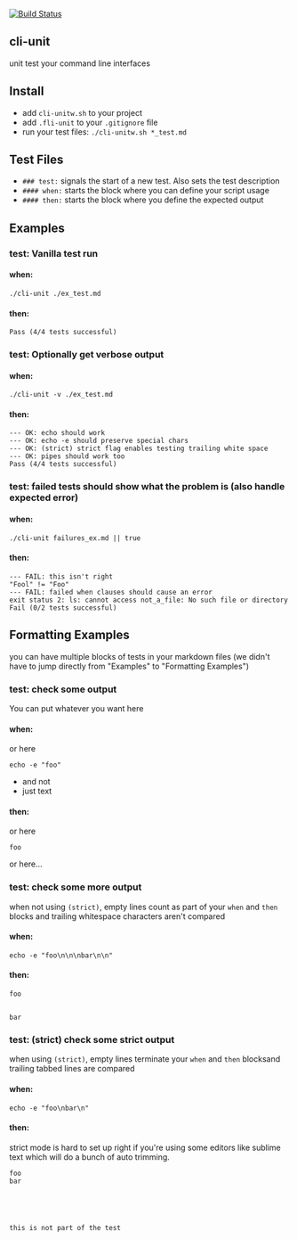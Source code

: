 [![Build Status](https://drone.io/github.com/benschw/cli-unit/status.png)](https://drone.io/github.com/benschw/cli-unit/latest)

## cli-unit

unit test your command line interfaces


## Install

- add `cli-unitw.sh` to your project
- add `.fli-unit` to your `.gitignore` file
- run your test files: `./cli-unitw.sh *_test.md`
 

## Test Files

- `### test:` signals the start of a new test. Also sets the test description
- `#### when:` starts the block where you can define your script usage
- `#### then:` starts the block where you define the expected output


## Examples

### test: Vanilla test run
#### when:

	./cli-unit ./ex_test.md 

#### then:

	Pass (4/4 tests successful)

### test: Optionally get verbose output
#### when:

	./cli-unit -v ./ex_test.md 

#### then:

	--- OK: echo should work
	--- OK: echo -e should preserve special chars
	--- OK: (strict) strict flag enables testing trailing white space
	--- OK: pipes should work too
	Pass (4/4 tests successful)

### test: failed tests should show what the problem is (also handle expected error)
#### when:

	./cli-unit failures_ex.md || true


#### then:

	--- FAIL: this isn't right
	"Fool" != "Foo"
	--- FAIL: failed when clauses should cause an error
	exit status 2: ls: cannot access not_a_file: No such file or directory
	Fail (0/2 tests successful)

## Formatting Examples

you can have multiple blocks of tests in your markdown files (we didn't have to jump directly from "Examples" to "Formatting Examples")

### test: check some output
You can put whatever you want here
#### when:
or here

	echo -e "foo"

- and not
- just text

#### then:

or here

	foo

or here...

### test: check some more output
when not using `(strict)`, empty lines count as part of your `when` and `then` blocks
and trailing whitespace characters aren't compared

#### when:

	echo -e "foo\n\n\nbar\n\n"

#### then:

	foo


	bar


### test: (strict) check some strict output
when using `(strict)`, empty lines terminate your `when` and `then` blocksand trailing
tabbed lines are compared

#### when:

	echo -e "foo\nbar\n"

#### then:
strict mode is hard to set up right if you're using some editors like sublime text which will do a bunch of auto trimming.


	foo
	bar
	
	



	this is not part of the test

